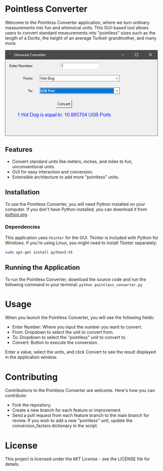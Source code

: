 # Pointless Converter

Welcome to the Pointless Converter application, where we turn ordinary measurements into fun and whimsical units. This GUI-based tool allows users to convert standard measurements into "pointless" sizes such as the length of a Dorito, the height of an average Turkish grandmother, and many more.

![Sample](https://raw.githubusercontent.com/WhiskeyCoder/Pointless-Converter/main/Universal%20Converter.png)

## Features

- Convert standard units like meters, inches, and miles to fun, unconventional units.
- GUI for easy interaction and conversion.
- Extensible architecture to add more "pointless" units.

## Installation

To use the Pointless Converter, you will need Python installed on your computer. If you don't have Python installed, you can download it from [python.org](https://www.python.org/downloads/).

### Dependencies

This application uses `tkinter` for the GUI. Tkinter is included with Python for Windows. If you're using Linux, you might need to install Tkinter separately:

```bash
sudo apt-get install python3-tk
```

## Running the Application
To run the Pointless Converter, download the source code and run the following command in your terminal:
```python pointless_converter.py```

# Usage
When you launch the Pointless Converter, you will see the following fields:
- Enter Number: Where you input the number you want to convert.
- From: Dropdown to select the unit to convert from.
- To: Dropdown to select the "pointless" unit to convert to.
- Convert: Button to execute the conversion.

Enter a value, select the units, and click Convert to see the result displayed in the application window.

# Contributing
Contributions to the Pointless Converter are welcome. Here's how you can contribute:
- Fork the repository.
- Create a new branch for each feature or improvement
- Send a pull request from each feature branch to the main branch for review.
If you wish to add a new "pointless" unit, update the conversion_factors dictionary in the script.


# License
This project is licensed under the MIT License - see the LICENSE file for details.

